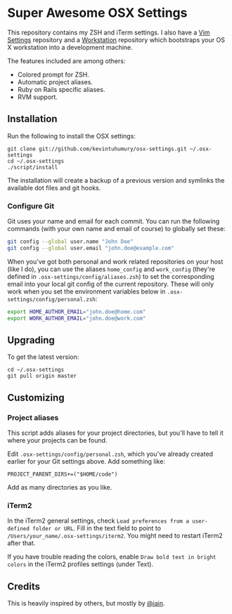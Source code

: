 # Super Awesome OSX Settings

This repository contains my ZSH and iTerm settings. I also have a [Vim Settings](https://github.com/kevintuhumury/vim-settings) repository and a [Workstation](https://github.com/kevintuhumury/workstation) repository which bootstraps your OS X workstation into a development machine.

The features included are among others:

* Colored prompt for ZSH.
* Automatic project aliases.
* Ruby on Rails specific aliases.
* RVM support.

## Installation

Run the following to install the OSX settings:

    git clone git://github.com/kevintuhumury/osx-settings.git ~/.osx-settings
    cd ~/.osx-settings
    ./script/install

The installation will create a backup of a previous version and symlinks the available dot files and git hooks.

### Configure Git

Git uses your name and email for each commit. You can run the following commands (with your own name and email of course) to globally set these:

``` bash
git config --global user.name "John Doe"
git config --global user.email "john.doe@example.com"
```

When you've got both personal and work related repositories on your host (like I do), you can use the aliases `home_config` and `work_config` (they're defined in `.osx-settings/config/aliases.zsh`) to set the corresponding email into your local git config of the current repository. These will only work when you set the environment variables below in `.osx-settings/config/personal.zsh`:

``` bash
export HOME_AUTHOR_EMAIL="john.doe@home.com"
export WORK_AUTHOR_EMAIL="john.doe@work.com"
```

## Upgrading

To get the latest version:

    cd ~/.osx-settings
    git pull origin master

## Customizing

### Project aliases

This script adds aliases for your project directories, but you'll have to tell it where your projects can be found.

Edit `.osx-settings/config/personal.zsh`, which you've already created earlier for your Git settings above. Add something like:

    PROJECT_PARENT_DIRS+=("$HOME/code")

Add as many directories as you like.

### iTerm2

In the iTerm2 general settings, check `Load preferences from a user-defined folder or URL`. Fill in the text field to point to `/Users/your_name/.osx-settings/iterm2`. You might need to restart iTerm2 after that.

If you have trouble reading the colors, enable `Draw bold text in bright colors` in the iTerm2 profiles settings (under Text).

## Credits

This is heavily inspired by others, but mostly by [@iain](https://github.com/iain).
